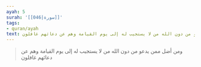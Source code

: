 ```yaml
---
ayah: 5
surah: '[[046|سورة]]'
tags:
- quran/ayah
text: ومن أضل ممن يدعو من دون الله من لا يستجيب له إلى يوم القيامة وهم عن دعائهم غافلون
---
```

> ومن أضل ممن يدعو من دون الله من لا يستجيب له إلى يوم القيامة وهم عن دعائهم غافلون

